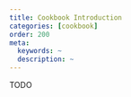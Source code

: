 ```yaml
---
title: Cookbook Introduction
categories: [cookbook]
order: 200
meta:
  keywords: ~
  description: ~
---
```


TODO
